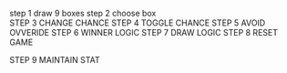 step 1      draw 9 boxes
step 2      choose box  
STEP 3      CHANGE CHANCE
STEP 4      TOGGLE CHANCE
STEP 5      AVOID OVVERIDE
STEP 6      WINNER LOGIC
STEP 7      DRAW LOGIC
STEP 8      RESET GAME

STEP 9      MAINTAIN STAT 

